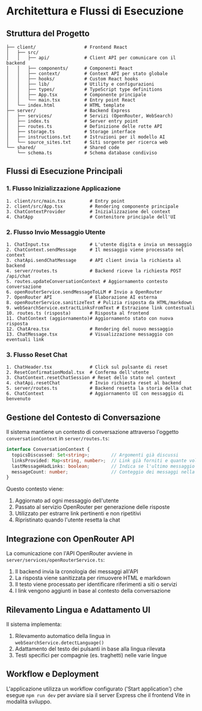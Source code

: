 # Architettura e Flussi di Esecuzione

## Struttura del Progetto

```
├── client/                  # Frontend React
│   ├── src/
│   │   ├── api/             # Client API per comunicare con il backend
│   │   ├── components/      # Componenti React
│   │   ├── context/         # Context API per stato globale
│   │   ├── hooks/           # Custom React hooks
│   │   ├── lib/             # Utility e configurazioni
│   │   ├── types/           # TypeScript type definitions
│   │   ├── App.tsx          # Componente principale
│   │   └── main.tsx         # Entry point React
│   └── index.html           # HTML template
├── server/                  # Backend Express
│   ├── services/            # Servizi (OpenRouter, WebSearch)
│   ├── index.ts             # Server entry point
│   ├── routes.ts            # Definizione delle rotte API
│   ├── storage.ts           # Storage interface
│   ├── instructions.txt     # Istruzioni per il modello AI
│   └── source_sites.txt     # Siti sorgente per ricerca web
└── shared/                  # Shared code
    └── schema.ts            # Schema database condiviso
```

## Flussi di Esecuzione Principali

### 1. Flusso Inizializzazione Applicazione

```
1. client/src/main.tsx         # Entry point
2. client/src/App.tsx          # Rendering componente principale
3. ChatContextProvider         # Inizializzazione del context
4. ChatApp                     # Contenitore principale dell'UI
```

### 2. Flusso Invio Messaggio Utente

```
1. ChatInput.tsx               # L'utente digita e invia un messaggio
2. ChatContext.sendMessage     # Il messaggio viene processato nel context
3. chatApi.sendChatMessage     # API client invia la richiesta al backend
4. server/routes.ts            # Backend riceve la richiesta POST /api/chat
5. routes.updateConversationContext # Aggiornamento contesto conversazione
6. openRouterService.sendMessageToLLM # Invio a OpenRouter
7. OpenRouter API              # Elaborazione AI esterna
8. openRouterService.sanitizeText # Pulizia risposta da HTML/markdown
9. webSearchService.extractLinksFromText # Estrazione link contestuali
10. routes.ts (risposta)       # Risposta al frontend
11. ChatContext (aggiornamento)# Aggiornamento stato con nuova risposta
12. ChatArea.tsx               # Rendering del nuovo messaggio
13. ChatMessage.tsx            # Visualizzazione messaggio con eventuali link
```

### 3. Flusso Reset Chat

```
1. ChatHeader.tsx              # Click sul pulsante di reset
2. ResetConfirmationModal.tsx  # Conferma dell'utente
3. ChatContext.resetChatSession # Reset dello stato nel context
4. chatApi.resetChat           # Invio richiesta reset al backend
5. server/routes.ts            # Backend resetta la storia della chat
6. ChatContext                 # Aggiornamento UI con messaggio di benvenuto
```

## Gestione del Contesto di Conversazione

Il sistema mantiene un contesto di conversazione attraverso l'oggetto `conversationContext` in `server/routes.ts`:

```typescript
interface ConversationContext {
  topicsDiscussed: Set<string>;        // Argomenti già discussi
  linksProvided: Map<string, number>;  // Link già forniti e quante volte
  lastMessageHadLinks: boolean;        // Indica se l'ultimo messaggio aveva link
  messageCount: number;                // Conteggio dei messaggi nella conversazione
}
```

Questo contesto viene:
1. Aggiornato ad ogni messaggio dell'utente
2. Passato al servizio OpenRouter per generazione delle risposte
3. Utilizzato per estrarre link pertinenti e non ripetitivi
4. Ripristinato quando l'utente resetta la chat

## Integrazione con OpenRouter API

La comunicazione con l'API OpenRouter avviene in `server/services/openRouterService.ts`:

1. Il backend invia la cronologia dei messaggi all'API
2. La risposta viene sanitizzata per rimuovere HTML e markdown
3. Il testo viene processato per identificare riferimenti a siti o servizi
4. I link vengono aggiunti in base al contesto della conversazione

## Rilevamento Lingua e Adattamento UI

Il sistema implementa:

1. Rilevamento automatico della lingua in `webSearchService.detectLanguage()`
2. Adattamento del testo dei pulsanti in base alla lingua rilevata
3. Testi specifici per compagnie (es. traghetti) nelle varie lingue

## Workflow e Deployment

L'applicazione utilizza un workflow configurato ('Start application') che esegue `npm run dev` per avviare sia il server Express che il frontend Vite in modalità sviluppo.